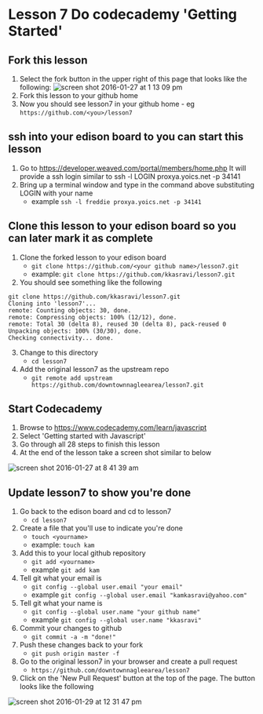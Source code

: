 # Lesson 7 Do codecademy 'Getting Started'

## Fork this lesson
1. Select the fork button in the upper right of this page that looks like the following: 
![screen shot 2016-01-27 at 1 13 09 pm](https://cloud.githubusercontent.com/assets/146453/12629289/149c3ec2-c4fc-11e5-9446-10f3021af8a7.png)
2. Fork this lesson to your github home
3. Now you should see lesson7 in your github home - eg `https://github.com/<you>/lesson7`

## ssh into your edison board to you can start this lesson
1. Go to https://developer.weaved.com/portal/members/home.php
It will provide a ssh login similar to
ssh -l LOGIN proxya.yoics.net -p 34141
2. Bring up a terminal window and type in the command above substituting LOGIN with your name
   * example `ssh -l freddie proxya.yoics.net -p 34141`

## Clone this lesson to your edison board so you can later mark it as complete
1. Clone the forked lesson to your edison board
   * `git clone https://github.com/<your github name>/lesson7.git`
   * example: `git clone https://github.com/kkasravi/lesson7.git`
2. You should see something like the following 
```
git clone https://github.com/kkasravi/lesson7.git
Cloning into 'lesson7'...
remote: Counting objects: 30, done.
remote: Compressing objects: 100% (12/12), done.
remote: Total 30 (delta 8), reused 30 (delta 8), pack-reused 0
Unpacking objects: 100% (30/30), done.
Checking connectivity... done.
```
3. Change to this directory
   * `cd lesson7`
4. Add the original lesson7 as the upstream repo
   * `git remote add upstream https://github.com/downtownnagleearea/lesson7.git`

## Start Codecademy
1. Browse to https://www.codecademy.com/learn/javascript
2. Select 'Getting started with Javascript'
3. Go through all 28 steps to finish this lesson
4. At the end of the lesson take a screen shot similar to below

![screen shot 2016-01-27 at 8 41 39 am](https://cloud.githubusercontent.com/assets/146453/12629492/04f9b44e-c4fd-11e5-95bd-4a7dbe1c0c8f.png)


## Update lesson7 to show you're done
1. Go back to the edison board and cd to lesson7
   * `cd lesson7`
2. Create a file that you'll use to indicate you're done
   * `touch <yourname>`
   * example: `touch kam`
3. Add this to your local github repository
   * `git add <yourname>`
   * example `git add kam`
4. Tell git what your email is
   * `git config --global user.email "your email"`
   * example `git config --global user.email "kamkasravi@yahoo.com"`
5. Tell git what your name is
   * `git config --global user.name "your github name"`
   * example `git config --global user.name "kkasravi"`
6. Commit your changes to github
   * `git commit -a -m "done!"`
7. Push these changes back to your fork
   * `git push origin master -f`	
8. Go to the original lesson7 in your browser and create a pull request
   * `https://github.com/downtownnagleearea/lesson7`
9. Click on the 'New Pull Request' button at the top of the page. The button looks like the following

![screen shot 2016-01-29 at 12 31 47 pm](https://cloud.githubusercontent.com/assets/146453/12687412/aaf23b2c-c684-11e5-9ad8-daee9800d2a8.png)
 


